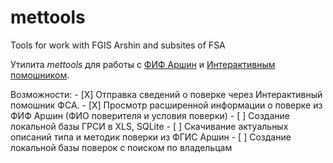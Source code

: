 # mettools
Tools for work with FGIS Arshin and subsites of FSA

Утилита *mettools* для работы с [ФИФ Аршин](https://fgis.gost.ru/#!/mt) и [Интерактивным помошником](https://support.fsa.gov.ru).

Возможности:
    - [X] Отправка сведений о поверке через Интерактивный помошник ФСА.
    - [X] Просмотр расширенной информации о поверке из ФИФ Аршин (ФИО поверителя и условия поверки)
    - [ ] Создание локальной базы ГРСИ в XLS, SQLite
    - [ ] Скачивание актуальных описаний типа и методик поверки из ФГИС Аршин
    - [ ] Создание локальной базы поверок с поиском по владельцам
